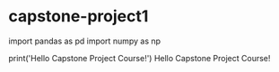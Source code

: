 # capstone-project1
import pandas as pd
import numpy as np

print('Hello Capstone Project Course!')
Hello Capstone Project Course!

